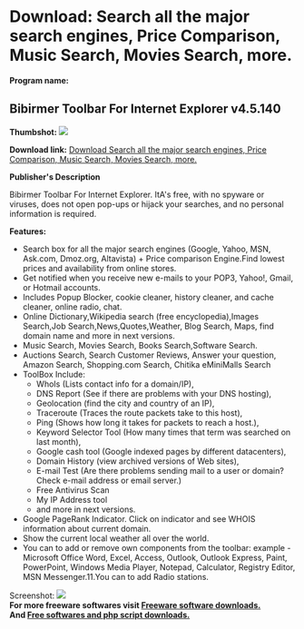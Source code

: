 # Download: Search all the major search engines, Price Comparison, Music Search, Movies Search, more.

**Program name:**

## Bibirmer Toolbar For Internet Explorer v4.5.140

  
**Thumbshot:** ![](http://www.freewarefiles.com/screenshot/bibirmertoolbar_md.gif)   
  
**Download link:** [Download Search all the major search engines, Price Comparison, Music Search, Movies Search, more.](http://freesoftwares.boysofts.com/Bibirmer-Toolbar-For-Internet-Explorer-V_program_19866.html)  
  


**Publisher's Description**  
  


Bibirmer Toolbar For Internet Explorer. ItA's free, with no spyware or viruses, does not open pop-ups or hijack your searches, and no personal information is required. 

**Features:**

  * Search box for all the major search engines (Google, Yahoo, MSN, Ask.com, Dmoz.org, Altavista) + Price comparison Engine.Find lowest prices and availability from online stores. 
  * Get notified when you receive new e-mails to your POP3, Yahoo!, Gmail, or Hotmail accounts. 
  * Includes Popup Blocker, cookie cleaner, history cleaner, and cache cleaner, online radio, chat. 
  * Online Dictionary,Wikipedia search (free encyclopedia),Images Search,Job Search,News,Quotes,Weather, Blog Search, Maps, find domain name and more in next versions. 
  * Music Search, Movies Search, Books Search,Software Search. 
  * Auctions Search, Search Customer Reviews, Answer your question, Amazon Search, Shopping.com Search, Chitika eMiniMalls Search 
  * ToolBox Include: 
    * WhoIs (Lists contact info for a domain/IP), 
    * DNS Report (See if there are problems with your DNS hosting), 
    * Geolocation (find the city and country of an IP), 
    * Traceroute (Traces the route packets take to this host), 
    * Ping (Shows how long it takes for packets to reach a host.), 
    * Keyword Selector Tool (How many times that term was searched on last month), 
    * Google cash tool (Google indexed pages by different datacenters), 
    * Domain History (view archived versions of Web sites), 
    * E-mail Test (Are there problems sending mail to a user or domain? Check e-mail address or email server.) 
    * Free Antivirus Scan 
    * My IP Address tool 
    * and more in next versions. 
  * Google PageRank Indicator. Click on indicator and see WHOIS information about current domain. 
  * Show the current local weather all over the world. 
  * You can to add or remove own components from the toolbar: example - Microsoft Office Word, Excel, Access, Outlook, Outlook Express, Paint, PowerPoint, Windows Media Player, Notepad, Calculator, Registry Editor, MSN Messenger.11.You can to add Radio stations. 

  
  
Screenshot: ![](http://www.freewarefiles.com/screenshot/bibirmertoolbar.gif)   
**For more freeware softwares visit [Freeware software downloads.](http://freesoftwares.boysofts.com/)**   
**And [Free softwares and php script downloads.](http://www.boysofts.com/)**
